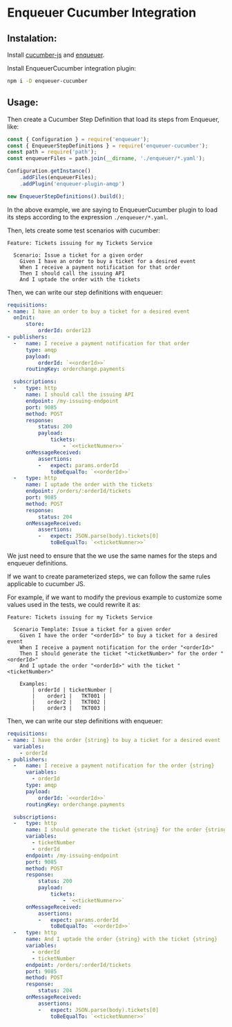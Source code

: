 # Enqueuer Cucumber Integration

## Instalation: 

Install [cucumber-js](https://cucumber.io/docs/guides/10-minute-tutorial/) and [enqueuer](www.enqueuer.com).

Install EnqueuerCucumber integration plugin:

```sh
npm i -D enqueuer-cucumber
```

## Usage: 

Then create a Cucumber Step Definition that load its steps from Enqueuer, like:

```javascript
const { Configuration } = require('enqueuer');
const { EnqueuerStepDefinitions } = require('enqueuer-cucumber');
const path = require('path');
const enqueuerFiles = path.join(__dirname, './enqueuer/*.yaml');

Configuration.getInstance()
    .addFiles(enqueuerFiles);
    .addPlugin('enqueuer-plugin-amqp')

new EnqueuerStepDefinitions().build();
```
In the above example, we are saying to EnqueuerCucumber plugin to load its steps according to the expression ```./enqueuer/*.yaml```.

Then, lets create some test scenarios with cucumber:

```
Feature: Tickets issuing for my Tickets Service

  Scenario: Issue a ticket for a given order
    Given I have an order to buy a ticket for a desired event
    When I receive a payment notification for that order
    Then I should call the issuing API
    And I uptade the order with the tickets
```

Then, we can write our step definitions with enqueuer:

```yaml
requisitions:
- name: I have an order to buy a ticket for a desired event
  onInit:
      store:
          orderId: order123
- publishers:
  -   name: I receive a payment notification for that order
      type: amqp
      payload: 
          orderId: `<<orderId>>`
      routingKey: orderchange.payments

  subscriptions:
  -   type: http
      name: I should call the issuing API
      endpoint: /my-issuing-endpoint
      port: 9085
      method: POST
      response:
          status: 200
          payload: 
              tickets:
                  - `<<ticketNumner>>`
      onMessageReceived:
          assertions:
          -   expect: params.orderId
              toBeEqualTo: `<<orderId>>`
  -   type: http
      name: I uptade the order with the tickets
      endpoint: /orders/:orderId/tickets
      port: 9085
      method: POST
      response:
          status: 204
      onMessageReceived:
          assertions:
          -   expect: JSON.parse(body).tickets[0]
              toBeEqualTo: `<<ticketNumner>>`

```

We just need to ensure that the we use the same names for the steps and enqueuer definitions.

If we want to create parameterized steps, we can follow the same rules applicable to cucumber JS.

For example, if we want to modify the previous example to customize some values used in the tests, we could rewrite it as:

```
Feature: Tickets issuing for my Tickets Service

  Scenario Template: Issue a ticket for a given order
    Given I have the order "<orderId>" to buy a ticket for a desired event
    When I receive a payment notification for the order "<orderId>"
    Then I should generate the ticket "<ticketNumber>" for the order "<orderId>"
    And I uptade the order "<orderId>" with the ticket "<ticketNumber>" 

    Examples:
        | orderId | ticketNumber |
        |    order1 |   TKT001 | 
        |    order2 |   TKT002 | 
        |    order3 |   TKT003 | 
```

Then, we can write our step definitions with enqueuer:

```yaml
requisitions:
- name: I have the order {string} to buy a ticket for a desired event
  variables:
    - orderId
- publishers:
  -   name: I receive a payment notification for the order {string}
      variables:
        - orderId
      type: amqp
      payload: 
          orderId: `<<orderId>>`
      routingKey: orderchange.payments

  subscriptions:
  -   type: http
      name: I should generate the ticket {string} for the order {string}
      variables:
        - ticketNumber
        - orderId
      endpoint: /my-issuing-endpoint
      port: 9085
      method: POST
      response:
          status: 200
          payload: 
              tickets:
                  - `<<ticketNumner>>`
      onMessageReceived:
          assertions:
          -   expect: params.orderId
              toBeEqualTo: `<<orderId>>`
  -   type: http
      name: And I uptade the order {string} with the ticket {string}
      variables:
        - orderId
        - ticketNumber
      endpoint: /orders/:orderId/tickets
      port: 9085
      method: POST
      response:
          status: 204
      onMessageReceived:
          assertions:
          -   expect: JSON.parse(body).tickets[0]
              toBeEqualTo: `<<ticketNumner>>`

```